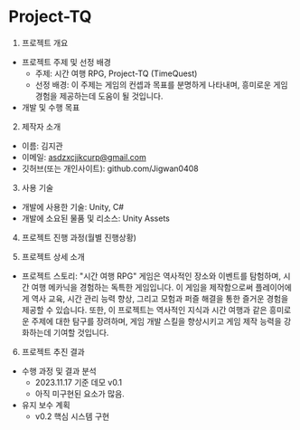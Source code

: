 # Project-TQ
1. 프로젝트 개요 
  - 프로젝트 주제 및 선정 배경
    + 주제: 시간 여행 RPG, Project-TQ (TimeQuest)
    + 선정 배경:  이 주제는 게임의 컨셉과 목표를 분명하게 나타내며, 흥미로운 게임 경험을 제공하는데 도움이 될 것입니다.
  - 개발 및 수행 목표
  
2. 제작자 소개
  - 이름: 김지관
  - 이메일: asdzxcjjkcurp@gmail.com
  - 깃허브(또는 개인사이트): github.com/Jigwan0408

3. 사용 기술
  - 개발에 사용한 기술: Unity, C#
  - 개발에 소요된 물품 및 리소스: Unity Assets

4. 프로젝트 진행 과정(월별 진행상황)


5. 프로젝트 상세 소개
  - 프로젝트 스토리: "시간 여행 RPG" 게임은 역사적인 장소와 이벤트를 탐험하며, 시간 여행 메카닉을 경험하는 독특한 게임입니다. 이 게임을 제작함으로써 플레이어에게 역사 교육, 시간 관리 능력 향상, 그리고 모험과 퍼즐 해결을 통한 즐거운 경험을 제공할 수 있습니다. 또한, 이 프로젝트는 역사적인 지식과 시간 여행과 같은 흥미로운 주제에 대한 탐구를 장려하며, 게임 개발 스킬을 향상시키고 게임 제작 능력을 강화하는데 기여할 것입니다.

6. 프로젝트 추진 결과
  - 수행 과정 및 결과 분석
    + 2023.11.17 기준 데모 v0.1
    + 아직 미구현된 요소가 많음.  
  - 유지 보수 계획
    + v0.2 핵심 시스템 구현

